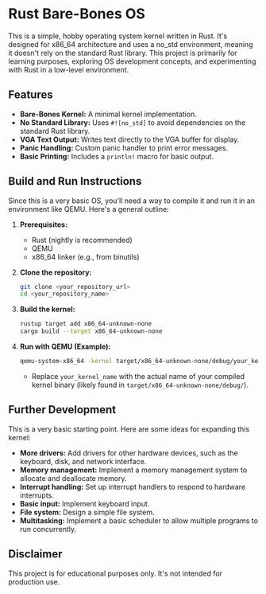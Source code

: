 # Rust Bare-Bones OS

This is a simple, hobby operating system kernel written in Rust. It's designed for x86_64 architecture and uses a no_std environment, meaning it doesn't rely on the standard Rust library. This project is primarily for learning purposes, exploring OS development concepts, and experimenting with Rust in a low-level environment.

## Features

* **Bare-Bones Kernel:** A minimal kernel implementation.
* **No Standard Library:** Uses `#![no_std]` to avoid dependencies on the standard Rust library.
* **VGA Text Output:** Writes text directly to the VGA buffer for display.
* **Panic Handling:** Custom panic handler to print error messages.
* **Basic Printing:** Includes a `println!` macro for basic output.

## Build and Run Instructions

Since this is a very basic OS, you'll need a way to compile it and run it in an environment like QEMU.  Here's a general outline:

1.  **Prerequisites:**
    * Rust (nightly is recommended)
    * QEMU
    * x86_64 linker (e.g., from binutils)

2.  **Clone the repository:**
    ```bash
    git clone <your_repository_url>
    cd <your_repository_name>
    ```

3.  **Build the kernel:**
    ```bash
    rustup target add x86_64-unknown-none
    cargo build --target x86_64-unknown-none
    ```

4.  **Run with QEMU (Example):**
    ```bash
    qemu-system-x86_64 -kernel target/x86_64-unknown-none/debug/your_kernel_name
    ```
    * Replace `your_kernel_name` with the actual name of your compiled kernel binary (likely found in `target/x86_64-unknown-none/debug/`).

##  Further Development

This is a very basic starting point.  Here are some ideas for expanding this kernel:

* **More drivers:** Add drivers for other hardware devices, such as the keyboard, disk, and network interface.
* **Memory management:** Implement a memory management system to allocate and deallocate memory.
* **Interrupt handling:** Set up interrupt handlers to respond to hardware interrupts.
* **Basic input:** Implement keyboard input.
* **File system:** Design a simple file system.
* **Multitasking:** Implement a basic scheduler to allow multiple programs to run concurrently.

##  Disclaimer

This project is for educational purposes only.  It's not intended for production use.
